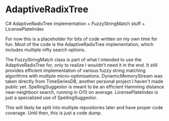 # AdaptiveRadixTree
C# AdaptiveRadixTree implementation + FuzzyStringMatch stuff + LicensePlateIndex

For now this is a placeholder for bits of code written on my own time for fun. 
Most of the code is the AdaptiveRadixTree implementation, which includes multiple nifty search options.


The FuzzyStringMatch class is part of what I intended to use the AdaptiveRadixTree for, only to realize I wouldn't need it in the end.
It still provides efficient implementation of various fuzzy string matching algorithms with multiple micro-optimisations.
DynamicMemoryStream was taken directly from TimeSeriesDB, another personal project I haven't made public yet.
SpellingSuggestor is meant to be an efficient Hamming distance near-neighboor search, running in O(1) on average.
LicensePlateIndex is just a specialized use of SpellingSuggestor.

This will likely be split into multiple repositories later and have proper code coverage. Until then, this is just a code dump.